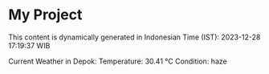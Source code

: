 # My Project

This content is dynamically generated in Indonesian Time (IST): 2023-12-28 17:19:37 WIB


Current Weather in Depok:
Temperature: 30.41 °C
Condition: haze
